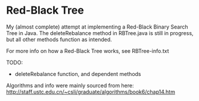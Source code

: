 # Red-Black Tree
My (almost complete) attempt at implementing a Red-Black Binary Search Tree in Java. The deleteRebalance method in RBTree.java is still in progress, but all other methods function as intended. 

For more info on how a Red-Black Tree works, see RBTree-info.txt

TODO:
- deleteRebalance function, and dependent methods

Algorithms and info were mainly sourced from here: http://staff.ustc.edu.cn/~csli/graduate/algorithms/book6/chap14.htm


